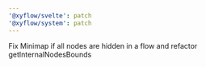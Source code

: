 ```yaml
---
'@xyflow/svelte': patch
'@xyflow/system': patch
---
```


Fix Minimap if all nodes are hidden in a flow and refactor getInternalNodesBounds
